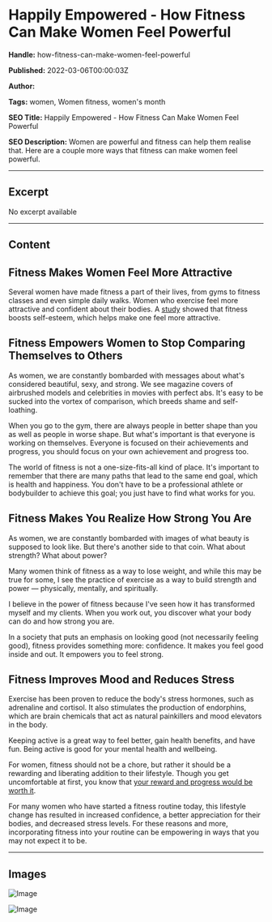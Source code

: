 # Happily Empowered - How Fitness Can Make Women Feel Powerful

**Handle:** how-fitness-can-make-women-feel-powerful

**Published:** 2022-03-06T00:00:03Z

**Author:**  

**Tags:** women, Women fitness, women's month

**SEO Title:** Happily Empowered - How Fitness Can Make Women Feel Powerful

**SEO Description:** Women are powerful and fitness can help them realise that. Here are a couple more ways that fitness can make women feel powerful.

---

## Excerpt

No excerpt available

---

## Content

## Fitness Makes Women Feel More Attractive

Several women have made fitness a part of their lives, from gyms to fitness classes and even simple daily walks. Women who exercise feel more attractive and confident about their bodies. A [study](https://www.ncbi.nlm.nih.gov/pmc/articles/PMC5068479/) showed that fitness boosts self-esteem, which helps make one feel more attractive.

## Fitness Empowers Women to Stop Comparing Themselves to Others

As women, we are constantly bombarded with messages about what's considered beautiful, sexy, and strong. We see magazine covers of airbrushed models and celebrities in movies with perfect abs. It's easy to be sucked into the vortex of comparison, which breeds shame and self-loathing.

When you go to the gym, there are always people in better shape than you as well as people in worse shape. But what's important is that everyone is working on themselves. Everyone is focused on their achievements and progress, you should focus on your own achievement and progress too.

The world of fitness is not a one-size-fits-all kind of place. It's important to remember that there are many paths that lead to the same end goal, which is health and happiness. You don't have to be a professional athlete or bodybuilder to achieve this goal; you just have to find what works for you.

## Fitness Makes You Realize How Strong You Are

As women, we are constantly bombarded with images of what beauty is supposed to look like. But there's another side to that coin. What about strength? What about power?

Many women think of fitness as a way to lose weight, and while this may be true for some, I see the practice of exercise as a way to build strength and power — physically, mentally, and spiritually.

I believe in the power of fitness because I've seen how it has transformed myself and my clients. When you work out, you discover what your body can do and how strong you are.

In a society that puts an emphasis on looking good (not necessarily feeling good), fitness provides something more: confidence. It makes you feel good inside and out. It empowers you to feel strong.

## Fitness Improves Mood and Reduces Stress

Exercise has been proven to reduce the body's stress hormones, such as adrenaline and cortisol. It also stimulates the production of endorphins, which are brain chemicals that act as natural painkillers and mood elevators in the body.

Keeping active is a great way to feel better, gain health benefits, and have fun. Being active is good for your mental health and wellbeing.

For women, fitness should not be a chore, but rather it should be a rewarding and liberating addition to their lifestyle. Though you get uncomfortable at first, you know that [your reward and progress would be worth it](https://www.vpa.com.au/blogs/featured-articles/progression-amidst-discomfort).

For many women who have started a fitness routine today, this lifestyle change has resulted in increased confidence, a better appreciation for their bodies, and decreased stress levels. For these reasons and more, incorporating fitness into your routine can be empowering in ways that you may not expect it to be.

---

## Images

![Image](undefined)

![Image](undefined)

